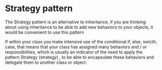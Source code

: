 <h1>Strategy pattern</h1>
The Strategy pattern is an alternative to inheritance, if you are thinking about using inheritance to be able to add new behaviors to your objects, it would be convenient to use this pattern

If within your class you make intensive use of the conditional if, else, swicth, case, that means that your class has assigned many behaviors and / or responsibilities, which is usually an indicator of the need to apply the pattern Strategy (strategy) , to be able to encapsulate these behaviors and delegate them to another class or object.

